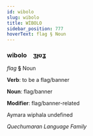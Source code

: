 ```yaml
---
id: wibolo
slug: wibolo
title: WİBOLO
sidebar_position: 777
hoverText: flag § Noun
---
```


### wibolo&emsp;<span kind="abugida">ʒɟʋʓ</span>

*flag* **§** Noun

**Verb**: to be a flag/banner

**Noun**: flag/banner

**Modifier**: flag/banner-related

Aymara wiphala undefined

*Quechumaran Language Family*
